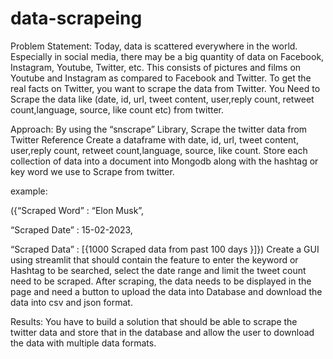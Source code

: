 # data-scrapeing
Problem Statement:
Today, data is scattered everywhere in the world. Especially in social media, there may be a big quantity of data on Facebook, Instagram, Youtube, Twitter, etc. This consists of pictures and films on Youtube and Instagram as compared to Facebook and Twitter. To get the real facts on Twitter, you want to scrape the data from Twitter. You Need to Scrape the data like (date, id, url, tweet content, user,reply count, retweet count,language, source, like count etc) from twitter.

Approach:
By using the “snscrape” Library, Scrape the twitter data from Twitter Reference Create a dataframe with date, id, url, tweet content, user,reply count, retweet count,language, source, like count. Store each collection of data into a document into Mongodb along with the hashtag or key word we use to Scrape from twitter.

example:

({“Scraped Word”           : “Elon Musk”,

 “Scraped Date”            : 15-02-2023,
 
 “Scraped Data”            : [{1000  Scraped data from past 100 days }]})
Create a GUI using streamlit that should contain the feature to enter the keyword or Hashtag to be searched, select the date range and limit the tweet count need to be scraped. After scraping, the data needs to be displayed in the page and need a button to upload the data into Database and download the data into csv and json format.

Results:
You have to build a solution that should be able to scrape the twitter data and store that in the database and allow the user to download the data with multiple data formats.

